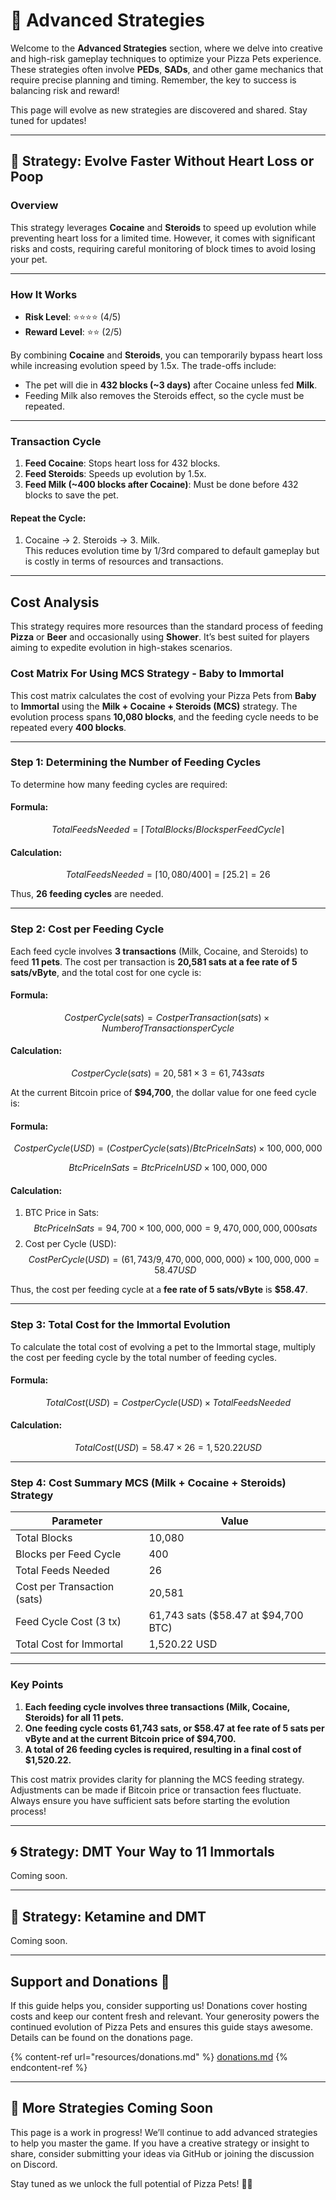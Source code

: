# 🧠 Advanced Strategies

Welcome to the **Advanced Strategies** section, where we delve into creative and high-risk gameplay techniques to optimize your Pizza Pets experience. These strategies often involve **PEDs**, **SADs**, and other game mechanics that require precise planning and timing. Remember, the key to success is balancing risk and reward!

This page will evolve as new strategies are discovered and shared. Stay tuned for updates!

***

## 🚀 Strategy: Evolve Faster Without Heart Loss or Poop

### **Overview**

This strategy leverages **Cocaine** and **Steroids** to speed up evolution while preventing heart loss for a limited time. However, it comes with significant risks and costs, requiring careful monitoring of block times to avoid losing your pet.

***

### **How It Works**

* **Risk Level**: ⭐⭐⭐⭐ (4/5)
* **Reward Level**: ⭐⭐ (2/5)

By combining **Cocaine** and **Steroids**, you can temporarily bypass heart loss while increasing evolution speed by 1.5x. The trade-offs include:

* The pet will die in **432 blocks (\~3 days)** after Cocaine unless fed **Milk**.
* Feeding Milk also removes the Steroids effect, so the cycle must be repeated.

***

### **Transaction Cycle**

1. **Feed Cocaine**: Stops heart loss for 432 blocks.
2. **Feed Steroids**: Speeds up evolution by 1.5x.
3. **Feed Milk (\~400 blocks after Cocaine)**: Must be done before 432 blocks to save the pet.

#### Repeat the Cycle:

1. Cocaine → 2. Steroids → 3. Milk.\
   This reduces evolution time by 1/3rd compared to default gameplay but is costly in terms of resources and transactions.

***

## **Cost Analysis**

This strategy requires more resources than the standard process of feeding **Pizza** or **Beer** and occasionally using **Shower**. It’s best suited for players aiming to expedite evolution in high-stakes scenarios.

### Cost Matrix For Using MCS Strategy - Baby to Immortal

This cost matrix calculates the cost of evolving your Pizza Pets from **Baby** to **Immortal** using the **Milk + Cocaine + Steroids (MCS)** strategy. The evolution process spans **10,080 blocks**, and the feeding cycle needs to be repeated every **400 blocks**.

***

### Step 1: Determining the Number of Feeding Cycles

To determine how many feeding cycles are required:

#### Formula:

$$Total Feeds Needed = ⌈ Total Blocks / Blocks per Feed Cycle ⌉$$

#### Calculation:

$$Total Feeds Needed = ⌈ 10,080 / 400 ⌉ = ⌈ 25.2 ⌉ = 26$$

Thus, **26 feeding cycles** are needed.

***

### Step 2: Cost per Feeding Cycle

Each feed cycle involves **3 transactions** (Milk, Cocaine, and Steroids) to feed **11 pets**. The cost per transaction is **20,581 sats at a fee rate of 5 sats/vByte**, and the total cost for one cycle is:

#### Formula:

$$Cost per Cycle (sats) = Cost per Transaction (sats) × Number of Transactions per Cycle$$

#### Calculation:

$$Cost per Cycle (sats) = 20,581 × 3 = 61,743 sats$$

At the current Bitcoin price of **$94,700**, the dollar value for one feed cycle is:

#### Formula:

$$Cost per Cycle (USD) = (Cost per Cycle (sats) / BtcPriceInSats) × 100,000,000$$

$$BtcPriceInSats = BtcPriceInUSD × 100,000,000$$

#### Calculation:

1. BTC Price in Sats:\
   $$BtcPriceInSats = 94,700 × 100,000,000 = 9,470,000,000,000 sats$$
2. Cost per Cycle (USD):\
   $$CostPerCycle (USD) = (61,743 / 9,470,000,000,000) × 100,000,000 = 58.47 USD$$

Thus, the cost per feeding cycle at a **fee rate of 5 sats/vByte** is **$58.47**.

***

### Step 3: Total Cost for the Immortal Evolution

To calculate the total cost of evolving a pet to the Immortal stage, multiply the cost per feeding cycle by the total number of feeding cycles.

#### Formula:

$$Total Cost (USD) = Cost per Cycle (USD) × Total Feeds Needed$$

#### Calculation:

$$Total Cost (USD) = 58.47 × 26 = 1,520.22 USD$$

***

### Step 4: Cost Summary MCS (Milk + Cocaine + Steroids) Strategy

| **Parameter**               | **Value**                           |
| --------------------------- | ----------------------------------- |
| Total Blocks                | 10,080                              |
| Blocks per Feed Cycle       | 400                                 |
| Total Feeds Needed          | 26                                  |
| Cost per Transaction (sats) | 20,581                              |
| Feed Cycle Cost (3 tx)      | 61,743 sats ($58.47 at $94,700 BTC) |
| Total Cost for Immortal     | 1,520.22 USD                        |

***

### Key Points

1. **Each feeding cycle involves three transactions (Milk, Cocaine, Steroids) for all 11 pets.**
2. **One feeding cycle costs 61,743 sats, or $58.47 at fee rate of 5 sats per vByte and at the current Bitcoin price of $94,700.**
3. **A total of 26 feeding cycles is required, resulting in a final cost of $1,520.22.**

This cost matrix provides clarity for planning the MCS feeding strategy. Adjustments can be made if Bitcoin price or transaction fees fluctuate. Always ensure you have sufficient sats before starting the evolution process!

***

## 🌀 Strategy: DMT Your Way to 11 Immortals

Coming soon.

***

## 🐎 Strategy: Ketamine and DMT

Coming soon.

***

## Support and Donations 💖

If this guide helps you, consider supporting us! Donations cover hosting costs and keep our content fresh and relevant. Your generosity powers the continued evolution of Pizza Pets and ensures this guide stays awesome. Details can be found on the donations page.

{% content-ref url="resources/donations.md" %}
[donations.md](resources/donations.md)
{% endcontent-ref %}

***

## 🐾 More Strategies Coming Soon

This page is a work in progress! We’ll continue to add advanced strategies to help you master the game. If you have a creative strategy or insight to share, consider submitting your ideas via GitHub or joining the discussion on Discord.

Stay tuned as we unlock the full potential of Pizza Pets! 🍕🐾
